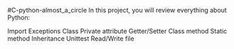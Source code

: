 #C-python-almost_a_circle
In this project, you will review everything about Python:

Import
Exceptions
Class
Private attribute
Getter/Setter
Class method
Static method
Inheritance
Unittest
Read/Write file

